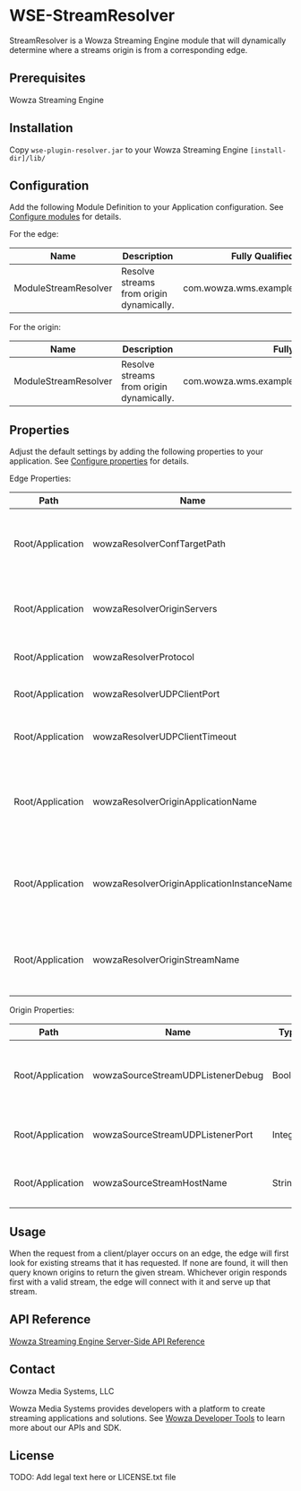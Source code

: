# WSE-StreamResolver 

StreamResolver is a Wowza Streaming Engine module that will dynamically determine where a streams origin is from a corresponding edge.

## Prerequisites

Wowza Streaming Engine

## Installation

Copy `wse-plugin-resolver.jar` to your Wowza Streaming Engine `[install-dir]/lib/`

## Configuration

Add the following Module Definition to your Application configuration. See [Configure modules](http://www.wowza.com/forums/content.php?625-How-to-get-started-as-a-Wowza-Streaming-Engine-Manager-administrator#configModules) for details.

For the edge:

Name | Description | Fully Qualified Class Name
-----|-------------|---------------------------
ModuleStreamResolver | Resolve streams from origin dynamically. | com.wowza.wms.example.module.StreamResolver

For the origin:

Name | Description | Fully Qualified Class Name
-----|-------------|---------------------------
ModuleStreamResolver | Resolve streams from origin dynamically. | com.wowza.wms.example.module.ServerListenerLocateSourceStream

## Properties

Adjust the default settings by adding the following properties to your application. See [Configure properties](http://www.wowza.com/forums/content.php?625-How-to-get-started-as-a-Wowza-Streaming-Engine-Manager-administrator#configProperties) for details.

Edge Properties:

Path | Name | Type | Value | Notes
-----|------|------|-------|------
Root/Application | wowzaResolverConfTargetPath | String | [/path/to/origins.txt] | Path to a file where you can define your origin servers (one per line). If not used, your application xml configuration will take precedence. (default: not set).
Root/Application | wowzaResolverOriginServers | String | [server1.com,server2.com] | If your wowzaResolverConfTargetPath is not set, define a comma delimited list of origins. (default: not set).
Root/Application | wowzaResolverProtocol | String | [protocol] | Protocol to use when connecting to origins (rtmp or wowz) (default: rtmp).
Root/Application | wowzaResolverUDPClientPort | Integer | [port] | UDP Port to use for client/origin communication. (default: 9777).
Root/Application | wowzaResolverUDPClientTimeout | Integer | [milleseconds] | Number of milliseconds before timing out the connection to the given origin. (default: 2000).
Root/Application | wowzaResolverOriginApplicationName | String | [originAppName] | (Optional) If edge is looking for streams on the origin that are not the same application name, you can define the new app name here.(default: uses requested application name from the edge).
Root/Application | wowzaResolverOriginApplicationInstanceName | String | [_definst_] | (Optional) If edge is looking for streams on the origin that are not the same application instance name, you can define the new  name here.(default: uses requested app instance name from the edge).
Root/Application | wowzaResolverOriginStreamName | String | [nameOfStream] | (Optional) If edge is looking for streams on the origin that are not the same stream name, you can define the new  name here.(default: uses requested stream name from edge).

Origin Properties:

Path | Name | Type | Value | Notes
-----|------|------|-------|------
Root/Application | wowzaSourceStreamUDPListenerDebug | Boolean | [false] | Debug inbound connections to your origin from edge requests. (default: false).
Root/Application | wowzaSourceStreamUDPListenerPort | Integer | [port] | UDP Port to use for client/origin communication. (default: 9777).
Root/Application | wowzaSourceStreamHostName | String | [publichostname.com] | Public host name of the origin. (default: null).

## Usage

When the request from a client/player occurs on an edge, the edge will first look for existing streams that it has requested.  If none are found, it will then query known origins to return the given stream.  Whichever origin responds first with a valid stream, the edge will connect with it and serve up that stream.

## API Reference

[Wowza Streaming Engine Server-Side API Reference](http://www.wowza.com/resources/WowzaStreamingEngine_ServerSideAPI.pdf)

## Contact
Wowza Media Systems, LLC

Wowza Media Systems provides developers with a platform to create streaming applications and solutions. See [Wowza Developer Tools](https://www.wowza.com/resources/developers) to learn more about our APIs and SDK.

## License

TODO: Add legal text here or LICENSE.txt file
